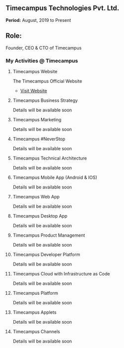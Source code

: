 ## Timecampus Technologies Pvt. Ltd.

<b>Period:</b> August, 2019 to Present

## Role: 

Founder, CEO & CTO of Timecampus

### My Activities @ Timecampus

1. Timecampus Website
    
    The Timecampus Official Website

    * [Visit Website](https://www.timecampus.com)
    
2. Timecampus Business Strategy
    
    Details will be available soon

3. Timecampus Marketing

    Details will be available soon

4. Timecampus #NeverStop

    Details will be available soon

5. Timecampus Technical Architecture

    Details will be available soon

6. Timecampus Mobile App (Android & IOS)

    Details will be available soon

7. Timecampus Web App

    Details will be available soon

8. Timecampus Desktop App

    Details will be available soon

9. Timecampus Product Management

    Details will be available soon

10. Timecampus Developer Platform

    Details will be available soon

11. Timecampus Cloud with Infrastructure as Code

    Details will be available soon

12. Timecampus Platform

    Details will be available soon

13. Timecampus Applets

    Details will be available soon

14. Timecampus Channels

    Details will be available soon